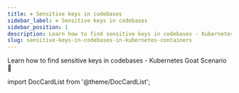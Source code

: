 ```yaml
---
title: ⎈ Sensitive keys in codebases
sidebar_label: ⎈ Sensitive keys in codebases
sidebar_position: 1
description: Learn how to find sensitive keys in codebases - Kubernetes Goat Scenario 🚀
slug: sensitive-keys-in-codebases-in-kubernetes-containers
---
```


Learn how to find sensitive keys in codebases - Kubernetes Goat Scenario 🚀

import DocCardList from '@theme/DocCardList';

<DocCardList />
